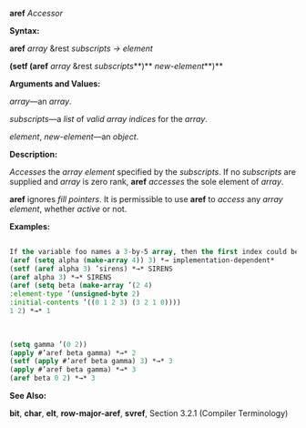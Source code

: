 **aref** *Accessor* 



**Syntax:** 



**aref** *array* &amp;rest *subscripts → element* 



**(setf (aref** *array* &amp;rest *subscripts***)** *new-element***)** 



**Arguments and Values:** 



*array*—an *array*. 



*subscripts*—a *list* of *valid array indices* for the *array*. 



*element*, *new-element*—an *object*. 



**Description:** 



*Accesses* the *array element* specified by the *subscripts*. If no *subscripts* are supplied and *array* is zero rank, **aref** *accesses* the sole element of *array*. 



**aref** ignores *fill pointers*. It is permissible to use **aref** to *access* any *array element*, whether *active* or not. 



**Examples:**
```lisp
 
If the variable foo names a 3-by-5 array, then the first index could be 0, 1, or 2, and then second index could be 0, 1, 2, 3, or 4. The array elements can be referred to by using the *function* **aref**; for example, (aref foo 2 1) refers to element (2, 1) of the array. 
(aref (setq alpha (make-array 4)) 3) *→ implementation-dependent* 
(setf (aref alpha 3) ’sirens) *→* SIRENS 
(aref alpha 3) *→* SIRENS 
(aref (setq beta (make-array ’(2 4) 
:element-type ’(unsigned-byte 2) 
:initial-contents ’((0 1 2 3) (3 2 1 0)))) 
1 2) *→* 1 

 
 
(setq gamma ’(0 2)) 
(apply #’aref beta gamma) *→* 2 
(setf (apply #’aref beta gamma) 3) *→* 3 
(apply #’aref beta gamma) *→* 3 
(aref beta 0 2) *→* 3 

```
**See Also:** 



**bit**, **char**, **elt**, **row-major-aref**, **svref**, Section 3.2.1 (Compiler Terminology) 



